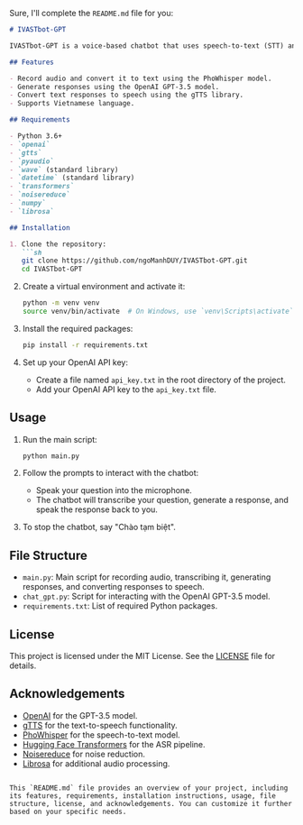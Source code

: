 Sure, I'll complete the `README.md` file for you:

```markdown
# IVASTbot-GPT

IVASTbot-GPT is a voice-based chatbot that uses speech-to-text (STT) and text-to-speech (TTS) technologies to interact with users. It leverages the OpenAI GPT-3.5 model for generating responses and supports Vietnamese language.

## Features

- Record audio and convert it to text using the PhoWhisper model.
- Generate responses using the OpenAI GPT-3.5 model.
- Convert text responses to speech using the gTTS library.
- Supports Vietnamese language.

## Requirements

- Python 3.6+
- `openai`
- `gtts`
- `pyaudio`
- `wave` (standard library)
- `datetime` (standard library)
- `transformers`
- `noisereduce`
- `numpy`
- `librosa`

## Installation

1. Clone the repository:
   ```sh
   git clone https://github.com/ngoManhDUY/IVASTbot-GPT.git
   cd IVASTbot-GPT
   ```

2. Create a virtual environment and activate it:
   ```sh
   python -m venv venv
   source venv/bin/activate  # On Windows, use `venv\Scripts\activate`
   ```

3. Install the required packages:
   ```sh
   pip install -r requirements.txt
   ```

4. Set up your OpenAI API key:
   - Create a file named `api_key.txt` in the root directory of the project.
   - Add your OpenAI API key to the `api_key.txt` file.

## Usage

1. Run the main script:
   ```sh
   python main.py
   ```

2. Follow the prompts to interact with the chatbot:
   - Speak your question into the microphone.
   - The chatbot will transcribe your question, generate a response, and speak the response back to you.

3. To stop the chatbot, say "Chào tạm biệt".

## File Structure

- `main.py`: Main script for recording audio, transcribing it, generating responses, and converting responses to speech.
- `chat_gpt.py`: Script for interacting with the OpenAI GPT-3.5 model.
- `requirements.txt`: List of required Python packages.

## License

This project is licensed under the MIT License. See the [LICENSE](LICENSE) file for details.

## Acknowledgements

- [OpenAI](https://www.openai.com/) for the GPT-3.5 model.
- [gTTS](https://gtts.readthedocs.io/) for the text-to-speech functionality.
- [PhoWhisper](https://github.com/vinai/PhoWhisper) for the speech-to-text model.
- [Hugging Face Transformers](https://huggingface.co/transformers/) for the ASR pipeline.
- [Noisereduce](https://github.com/timsainb/noisereduce) for noise reduction.
- [Librosa](https://librosa.org/) for additional audio processing.
```

This `README.md` file provides an overview of your project, including its features, requirements, installation instructions, usage, file structure, license, and acknowledgements. You can customize it further based on your specific needs.
